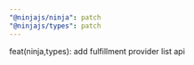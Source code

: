 ```yaml
---
"@ninjajs/ninja": patch
"@ninjajs/types": patch
---
```


feat(ninja,types): add fulfillment provider list api
